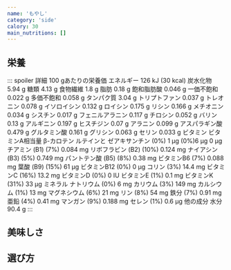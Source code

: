 ```yaml
---
name: 'もやし'
category: 'side'
calory: 30
main_nutritions: []
---
```


## 栄養

::: spoiler 詳細
100 gあたりの栄養価
エネルギー	126 kJ (30 kcal)
炭水化物
5.94 g
糖類	4.13 g
食物繊維	1.8 g
脂肪
0.18 g
飽和脂肪酸	0.046 g
一価不飽和	0.022 g
多価不飽和	0.058 g
タンパク質
3.04 g
トリプトファン	0.037 g
トレオニン	0.078 g
イソロイシン	0.132 g
ロイシン	0.175 g
リシン	0.166 g
メチオニン	0.034 g
シスチン	0.017 g
フェニルアラニン	0.117 g
チロシン	0.052 g
バリン	0.13 g
アルギニン	0.197 g
ヒスチジン	0.07 g
アラニン	0.099 g
アスパラギン酸	0.479 g
グルタミン酸	0.161 g
グリシン	0.063 g
セリン	0.033 g
ビタミン
ビタミンA相当量
β-カロテン
ルテインと
ゼアキサンチン
(0%) 1 μg
(0%)6 μg
0 μg
チアミン (B1)	(7%) 0.084 mg
リボフラビン (B2)	(10%) 0.124 mg
ナイアシン (B3)	(5%) 0.749 mg
パントテン酸 (B5)	(8%) 0.38 mg
ビタミンB6	(7%) 0.088 mg
葉酸 (B9)	(15%) 61 μg
ビタミンB12	(0%) 0 μg
コリン	(3%) 14.4 mg
ビタミンC	(16%) 13.2 mg
ビタミンD	(0%) 0 IU
ビタミンE	(1%) 0.1 mg
ビタミンK	(31%) 33 μg
ミネラル
ナトリウム	(0%) 6 mg
カリウム	(3%) 149 mg
カルシウム	(1%) 13 mg
マグネシウム	(6%) 21 mg
リン	(8%) 54 mg
鉄分	(7%) 0.91 mg
亜鉛	(4%) 0.41 mg
マンガン	(9%) 0.188 mg
セレン	(1%) 0.6 μg
他の成分
水分	90.4 g
:::

## 美味しさ

## 選び方
